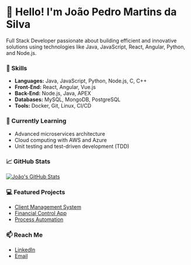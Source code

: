 # 👋 Hello! I'm João Pedro Martins da Silva

Full Stack Developer passionate about building efficient and innovative solutions using technologies like Java, JavaScript, React, Angular, Python, and Node.js.

### 🚀 Skills
- **Languages:** Java, JavaScript, Python, Node.js, C, C++
- **Front-End:** React, Angular, Vue.js
- **Back-End:** Node.js, Java, APEX
- **Databases:** MySQL, MongoDB, PostgreSQL
- **Tools:** Docker, Git, Linux, CI/CD

### 🌱 Currently Learning
- Advanced microservices architecture
- Cloud computing with AWS and Azure
- Unit testing and test-driven development (TDD)

### 📈 GitHub Stats
[![João's GitHub Stats](https://github-readme-stats.vercel.app/api?username=jospiado&show_icons=true&theme=dracula)](https://github.com/jospiado)

### 💻 Featured Projects
- [Client Management System](https://github.com/jospiado/sistema-gerenciamento-clientes)
- [Financial Control App](https://github.com/jospiado/app-financeiro)
- [Process Automation](https://github.com/jospiado/automacao-processos)

### 📫 Reach Me
- [LinkedIn](https://www.linkedin.com/in/joao-pedro-9a1328247/)
- [Email](mailto:devjoaopedromartins@gmail.com)
